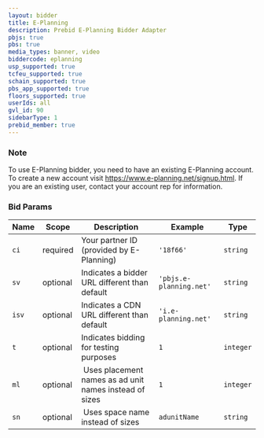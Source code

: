 ```yaml
---
layout: bidder
title: E-Planning
description: Prebid E-Planning Bidder Adapter
pbjs: true
pbs: true
media_types: banner, video
biddercode: eplanning
usp_supported: true
tcfeu_supported: true
schain_supported: true
pbs_app_supported: true
floors_supported: true
userIds: all
gvl_id: 90
sidebarType: 1
prebid_member: true
---
```




### Note

To use E-Planning bidder, you need to have an existing E-Planning account. To create a new account visit <https://www.e-planning.net/signup.html>. If you are an existing user, contact your account rep for information.

### Bid Params


| Name  | Scope    | Description                                   | Example                   | Type      |
|-------|----------|-----------------------------------------------|---------------------------|-----------|
| `ci`  | required | Your partner ID (provided by E-Planning)      | `'18f66'`                 | `string`  |
| `sv`  | optional | Indicates a bidder URL different than default | `'pbjs.e-planning.net'`   | `string`  |
| `isv` | optional | Indicates a CDN URL different than default    | `'i.e-planning.net'`      | `string`  |
| `t`   | optional | Indicates bidding for testing purposes        | `1`                       | `integer` |
| `ml`  | optional | Uses placement names as ad unit names instead of sizes | `1`              | `integer` |
| `sn`  | optional | Uses space name instead of sizes              | `adunitName`              | `string`  |
